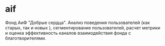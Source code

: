 # aif
Фонд АиФ "Добрые сердца". Анализ поведения пользователей (как старых, так и новых ), сегментирование пользователей, расчет метрики и оценка эффективность каналов взаимодействия фонда с благотворителями.
